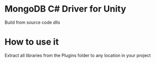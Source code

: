 # MongoDB C# Driver for Unity

Build from source code dlls

# How to use it

Extract all libraries from the Plugins folder to any location in your project